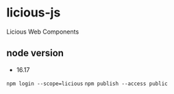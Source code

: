 # licious-js
Licious Web Components

## node version
- 16.17



`npm login --scope=licious`
`npm publish --access public`
